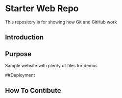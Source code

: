 # Starter Web Repo

This repository is for showing how Git and GitHub work

## Introduction

## Purpose

Sample website with plenty of files for demos

##Deployment

## How To Contibute